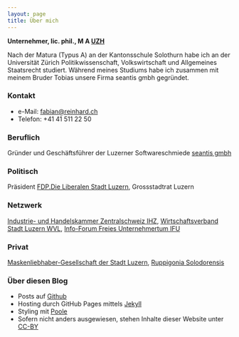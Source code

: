 ```yaml
---
layout: page
title: Über mich
---
```


**Unternehmer, lic. phil., M A [UZH](http://www.uzh.ch)**

Nach der Matura (Typus A) an der Kantonsschule Solothurn habe ich an der Universität Zürich Politikwissenschaft, Volkswirtschaft und Allgemeines Staatsrecht studiert. Während meines Studiums habe ich zusammen mit meinem Bruder Tobias unsere Firma seantis gmbh gegründet.

### Kontakt
- e-Mail: [fabian@reinhard.ch](mailto:fabian@reinhard.ch)
- Telefon: +41 41 511 22 50

### Beruflich
Gründer und Geschäftsführer der Luzerner Softwareschmiede [seantis gmbh](https://seantis.ch)

### Politisch
Präsident [FDP.Die Liberalen Stadt Luzern](http://www.fdp-stadtluzern.ch), Grossstadtrat Luzern

### Netzwerk
[Industrie- und Handelskammer Zentralschweiz IHZ](http://www.ihz.ch/home.html), [Wirtschaftsverband Stadt Luzern WVL](http://www.wvl.ch), [Info-Forum Freies Unternehmertum IFU](http://www.ifu.ch)

### Privat
[Maskenliebhaber-Gesellschaft der Stadt Luzern](http://www.mlg.ch), [Ruppigonia Solodorensis](http://ruppigonia.ch)

### Über diesen Blog
- Posts auf [Github](https://github.com/freinhard/freinhard.github.io)
- Hosting durch GitHub Pages mittels [Jekyll](https://jekyllrb.com)
- Styling mit [Poole](http://getpoole.com)
- Sofern nicht anders ausgewiesen, stehen Inhalte dieser Website unter [CC-BY](http://creativecommons.org/licenses/by/4.0/deed.de“)
